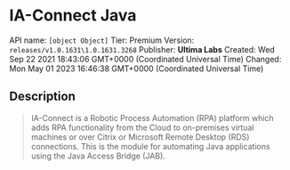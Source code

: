 # IA-Connect Java
API name: `[object Object]`
Tier: Premium
Version: `releases/v1.0.1631\1.0.1631.3268`
Publisher: **Ultima Labs**
Created: Wed Sep 22 2021 18:43:06 GMT+0000 (Coordinated Universal Time)
Changed: Mon May 01 2023 16:46:38 GMT+0000 (Coordinated Universal Time)

## Description
> IA-Connect is a Robotic Process Automation (RPA) platform which adds RPA functionality from the Cloud to on-premises virtual machines or over Citrix or Microsoft Remote Desktop (RDS) connections. This is the module for automating Java applications using the Java Access Bridge (JAB).
